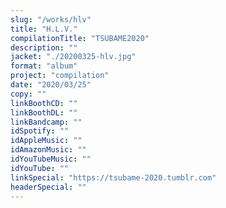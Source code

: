 ```yaml
---
slug: "/works/hlv"
title: "H.L.V."
compilationTitle: "TSUBAME2020"
description: ""
jacket: "./20200325-hlv.jpg"
format: "album"
project: "compilation"
date: "2020/03/25"
copy: ""
linkBoothCD: ""
linkBoothDL: ""
linkBandcamp: ""
idSpotify: ""
idAppleMusic: ""
idAmazonMusic: ""
idYouTubeMusic: ""
idYouTube: ""
linkSpecial: "https://tsubame-2020.tumblr.com"
headerSpecial: ""
---
```


